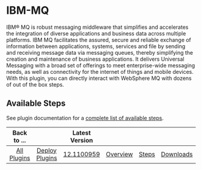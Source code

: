 
IBM-MQ
======


IBM® MQ is robust messaging middleware that simplifies and accelerates the integration of diverse applications and 
business data across multiple platforms. IBM MQ facilitates the assured, secure and reliable exchange of information 
between applications, systems, services and file by sending and receiving message data via messaging queues, thereby 
simplifying the creation and maintenance of business applications. It delivers Universal Messaging with a broad set of 
offerings to meet enterprise-wide messaging needs, as well as connectivity for the internet of things and mobile 
devices. With this plugin, you can directly interact with WebSphere MQ with dozens of out of the box steps.



Available
 Steps
---------------


See plugin documentation for a [complete list of available 
steps](https://developer.ibm.com/urbancode/plugindoc/ibmucd/websphere-mq/2-528233/steps/).





|Back to ...||Latest Version||||
| :---: | :---: | :---: | :---: | :---: | :---: |
|[All Plugins](../../index.md)|[Deploy Plugins](../README.md)|[12.1100959](https://raw.githubusercontent.com/UrbanCode/IBM-UCD-PLUGINS/main/files/WebSphereMQ/WebSphereMQ-12.1100959.zip)|[Overview](overview.md)|[Steps](steps.md)|[Downloads](downloads.md)|
